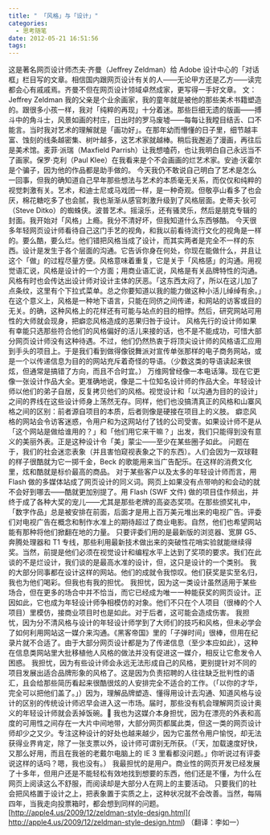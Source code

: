 ```yaml
---
title: " 「风格」与「设计」"
categories:
  - 思考随笔
date: 2012-05-21 16:51:56
tags:
---
```


这是著名网页设计师杰夫·齐曼（Jeffrey Zeldman）给 Adobe 设计中心的「对话框」栏目写的文章。相信国内跟网页设计有关的人——无论甲方还是乙方——读完都会心有戚戚焉。齐曼不但在网页设计领域卓然成家，更写得一手好文章。 文：Jeffrey Zeldman 我的父亲是个业余画家，我的童年就是被他的那些美术书籍塑造的。跟很多小孩一样，我对「纯粹的再现」十分着迷。那些巨细无遗的版画——搏斗中的角斗士，风景如画的村庄，日出时的罗马废墟——每每让我瞠目结舌、口不能言。当时我对艺术的理解就是「画功好」。在那年幼而懵懂的日子里，细节越丰富、蚀刻的线条越密集、树叶越多，这艺术家就越棒。稍后我邂逅了漫画，再往后是美术馆。麦菲·派瑞（Maxfield Parrish）让我想嗑药，也让我明白自己永远当不了画家。保罗·克利（Paul Klee）在我看来是个不会画画的烂艺术家。安迪·沃霍尔是个骗子，因为他的作品都是助手做的。 今天我仍不敢说自己明白了艺术是怎么一回事，但我的确知道自己早年那些想法与艺术的本质毫无关系，而仅仅和纯粹的视觉刺激有关。艺术，和迪士尼或马戏团一样，是一种奇观。但敬亭山看多了也会厌，棉花糖吃多了也会腻，我也渐渐从感官刺激升级到了风格层面。史蒂夫·狄可（Steve Ditko）的蜘蛛侠。波普艺术。摇滚乐，还有骚灵乐，然后是朋克专辑的封面。我开始对「风格」上瘾。我分不清好坏，但我知道什么东西够酷。 今天很多年轻网页设计师看待自己这门手艺的视角，和我以前看待流行文化的视角是一样的。要么酷，要么烂。他们错把风格当成了设计，而其实两者是完全不一样的东西。设计是发生于各个层面的沟通。它告诉你身在何处，你现在能做什么，并且让这个「做」的过程尽量方便。风格意味着重复，它是关于「风格感」的沟通。用视觉语汇说，风格是设计的一个方面；用商业语汇说，风格是有关品牌特性的沟通。 风格有时也会传达出设计师对设计主体的厌恶。「这东西太闷了，所以在这儿加了点条纹，这里有个下拉式菜单。总之你要知道以我的能力做这种小活儿绰绰有余。」在这个意义上，风格是一种地下语言，只能在同侪之间传递，和网站的访客或目的无关。的确，这种风格上的花样还有可能与站点的目的相悖。然后，研究网站可用性的大师就会现身，把癖恋风格造成的恶果归咎于设计。 风格先行的设计师如果有幸能只选那些符合他们的风格偏好的活儿来接的话，也不是不能成功，可惜大部分网页设计师没有这种待遇。不过，他们仍然热衷于将顶尖设计师的风格语汇应用到手头的项目上。于是我们看到做得像锐舞派对宣传单张那样的电子商务网站，或是一个以传递信息为目的的网站充斥着奇怪的导语。（少数这类的导语读起来很炫，但通常是搞错了方向，而且不合时宜。） 万维网曾经像一本电话簿。现在它更像一张设计作品大全。更准确地说，像是二十位知名设计师的作品大全。年轻设计师以他们的弟子自居，反复拷贝他们的风格。视觉设计和「以沟通为目的的设计」之间的界线在这些设计师身上荡然无存。同样，他们也没搞清真正的风格和山寨风格之间的区别：前者源自项目的本质，后者则像是硬接在项目上的义肢。 癖恋风格的网站会令访客迷惑，令用户和为这网站付了钱的公司受害。如果设计师不是从「这个网站是做给谁用的？」和「他们用它来干嘛？」出发，我们只能得到没有意义的美丽外表。正是这种设计令「美」蒙尘——至少在某些圈子如此。 问题在于，我们的社会迷恋表象（并且害怕窥视表象之下的东西）。人们会因为一双球鞋的样子很酷就为它一掷千金，Beck 的歌能用来当广告配乐。在这样的消费文化里，炫和酷就是标价最高的商品。 对于某些客户以及太多的年轻设计师而言，用 Flash 做的多媒体站成了网页设计的同义词。网页上如果没有点带响的和会动的就不会好到哪去——酷就更加别提了。用 Flash (SWF 文件) 做的项目佳作频出，并终于成了各种大奖的宠儿——尤其是那些老牌的高姿态奖项。在那些颁奖礼中，「数字作品」总是被安排在前面，后面才是用上百万美元堆出来的电视广告。评委们对电视广告在概念和制作水准上的期待超过了商业电影。自然，他们也希望网站能有那种将他们掀翻在地的力量。 只要评委们用的是最新版的浏览器、宽屏 G5、奔腾处理器和 T1 专线，那些利用最新技术做出来的突破性花哨实验就能继续得奖。当然，前提是他们必须在视觉设计和编程水平上达到了奖项的要求。我们在此谈的不是烂设计，我们谈的是最高水准的设计，但，这只是设计的一个类别。 我的大部分同事都在设计这样的网站。他们的成就令我惊叹。他们获奖是实至名归，我也为他们喝彩。但我也有我的担忧。 我担忧，因为这一类设计虽然适用于某些场合，但在更多的场合中并不恰当，而它已经成为唯一一种能获奖的网页设计。正因如此，它也成为年轻设计师争相模仿的对象。他们不只在个人项目（很棒的个人项目）里模仿，接商业项目时也是如此。对于后者，这可能会造成伤害。 我担忧，因为分不清风格与设计的年轻设计师学到了大师们的技巧和风格，但未必学会了如何利用网站这一媒介来沟通。《黑客帝国》里的「子弹时间」很棒，但用在纪录片就不合适了。由于大部分网页设计都是为了传递信息（至少本应如此），这种在信息类网站里大批移植他人风格的做法并没有促进这一媒介，相反让它愈发令人困惑。 我担忧，因为有些设计师会永远无法形成自己的风格，更别提针对不同的项目发展出适合品牌形象的风格了。这是因为负责招聘的人往往缺乏批判性的语汇，且会给那些简历看起来很酷很炫的人安排完全不适合的工作。（「以你的才华，完全可以把他们盖了。」）因为，理解品牌塑造、懂得用设计去沟通、知道风格与设计的区别的传统设计师迟早会进入这一市场。届时，那些没有机会理解网页设计奥义的年轻设计师就会丢掉饭碗。 我也为这媒介本身担忧，因为在漂亮的外表和高度的可用性之间存在一大片中间地带，大部分网页都属此类，但这一类的网页设计师却少之又少。专注这种设计的好处也越来越少，因为它虽然令用户愉悦，却无法获得业界肯定，除了一张支票以外，设计师可谓别无所获。（「天，加载速度好快，又那么好用，而且在我爸的老戴尔电脑上的 IE 3 里看都没问题。」你听说过有评委说这样的话吗？嗯，我也没有。） 我最担忧的是用户。商业性的网页开发已经发展了十多年，但用户还是不能轻松有效地找到想要的东西，他们还是不懂，为什么在网页上阅读这么不舒服，而阅读却是大部分人在网上的主要活动。 只要我们的社会把风格置于设计之上，把表象置于实质之上，这种状况就不会改善。当然，每隔四年，当我走向投票箱时，都会想到同样的问题。 [http://apple4.us/2009/12/zeldman-style-design.html]( http://apple4.us/2009/12/zeldman-style-design.html) （翻译：李如一）